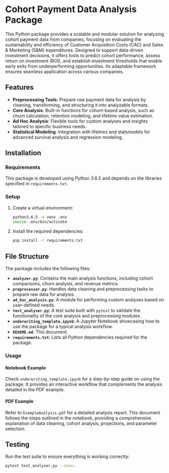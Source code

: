 # Cohort Payment Data Analysis Package
This Python package provides a scalable and modular solution for analyzing cohort payment data from companies, focusing on evaluating the sustainability and efficiency of Customer Acquisition Costs (CAC) and Sales & Marketing (S&M) expenditures. Designed to support data-driven investment decisions, it offers tools to predict cohort performance, assess return on investment (ROI), and establish investment thresholds that enable early exits from underperforming opportunities. Its adaptable framework ensures seamless application across various companies.

## Features
- **Preprocessing Tools**: Prepare raw payment data for analysis by cleaning, transforming, and structuring it into analyzable formats.
- **Core Analysis**: Built-in functions for cohort-based analysis, such as churn calculation, retention modeling, and lifetime value estimation.
- **Ad Hoc Analysis**: Flexible tools for custom analyses and insights tailored to specific business needs.
- **Statistical Modeling**: Integration with lifelines and statsmodels for advanced survival analysis and regression modeling.

## Installation

### Requirements
This package is developed using Python 3.6.5 and depends on the libraries specified in `requirements.txt`.

### Setup
1. Create a virtual environment:
    ```bash
    python3.6.5 -m venv .env
    source .env/bin/activate
    ```
2. Install the required dependencies:
    ```bash
    pip install -r requirements.txt
    ```

## File Structure
The package includes the following files:
- **`analyzer.py`**: Contains the main analysis functions, including cohort comparisons, churn analysis, and revenue metrics.
- **`preprocessor.py`**: Handles data cleaning and preprocessing tasks to prepare raw data for analysis.
- **`ad_hoc_analysis.py`**: A module for performing custom analyses based on user-defined needs.
- **`test_analyser.py`**: A test suite built with `pytest` to validate the functionality of the core analysis and preprocessing modules.
- **`underwriting_template.ipynb`**: A Jupyter Notebook showcasing how to use the package for a typical analysis workflow.
- **`README.md`**: This document.
- **`requirements.txt`**: Lists all Python dependencies required for the package.

### Usage
#### Notebook Example
Check `underwriting_template.ipynb` for a step-by-step guide on using the package. It provides an interactive workflow that complements the analysis detailed in the PDF example.

#### PDF Example
Refer to `ExampleAnalysis.pdf` for a detailed analysis report. This document follows the steps outlined in the notebook, providing a comprehensive explanation of data cleaning, cohort analysis, projections, and parameter selection.
## Testing
Run the test suite to ensure everything is working correctly:
```bash
pytest test_analyser.py --cov=.
